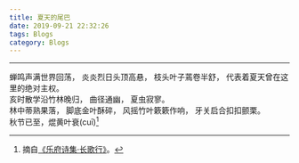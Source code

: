 ```yaml
---
title: 夏天的尾巴
date: 2019-09-21 22:32:26
tags: Blogs
category: Blogs
---
```

- - -
蝉鸣声满世界回荡，
炎炎烈日头顶高悬，
枝头叶子蔫卷半舒，
代表着夏天曾在这里的绝对主权。<br>
亥时散学沿竹林晚归，
曲径通幽，
夏虫寂寥。<br>
林中蒂熟果落，
脚底金叶酥碎，
风摇竹叶簌簌作响，
牙关启合扣扣颤栗。<br>
秋节已至，焜黄叶衰(cuī)[^1]<br>

[^1]: 摘自[《乐府诗集·长歌行》](https://www.gushiwen.org/GuShiWen_ab18ab0a9c.aspx)。


